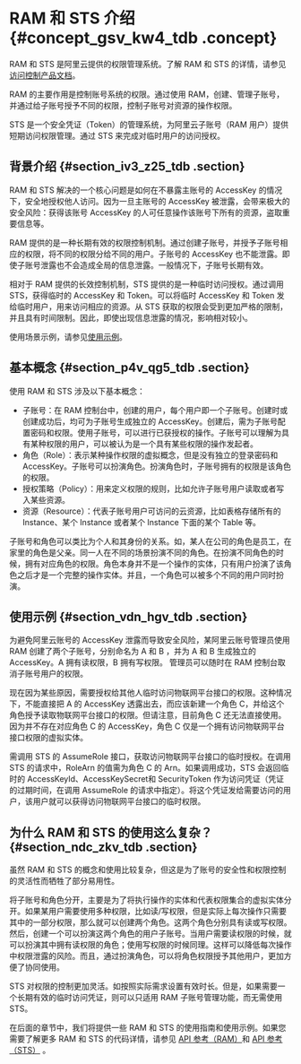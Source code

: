 # RAM 和 STS 介绍 {#concept_gsv_kw4_tdb .concept}

RAM 和 STS 是阿里云提供的权限管理系统。了解 RAM 和 STS 的详情，请参见[访问控制产品文档](https://www.alibabacloud.com/help/product/28625.htm)。

RAM 的主要作用是控制账号系统的权限。通过使用 RAM，创建、管理子账号，并通过给子账号授予不同的权限，控制子账号对资源的操作权限。

STS 是一个安全凭证（Token）的管理系统，为阿里云子账号（RAM 用户）提供短期访问权限管理。通过 STS 来完成对临时用户的访问授权。

## 背景介绍 {#section_iv3_z25_tdb .section}

RAM 和 STS 解决的一个核心问题是如何在不暴露主账号的 AccessKey 的情况下，安全地授权他人访问。因为一旦主账号的 AccessKey 被泄露，会带来极大的安全风险：获得该账号 AccessKey 的人可任意操作该账号下所有的资源，盗取重要信息等。

RAM 提供的是一种长期有效的权限控制机制。通过创建子账号，并授予子账号相应的权限，将不同的权限分给不同的用户。子账号的 AccessKey 也不能泄露。即使子账号泄露也不会造成全局的信息泄露。一般情况下，子账号长期有效。

相对于 RAM 提供的长效控制机制，STS 提供的是一种临时访问授权。通过调用 STS，获得临时的 AccessKey 和 Token。可以将临时 AccessKey 和 Token 发给临时用户，用来访问相应的资源。从 STS 获取的权限会受到更加严格的限制，并且具有时间限制。因此，即使出现信息泄露的情况，影响相对较小。

使用场景示例，请参见[使用示例](#section_vdn_hgv_tdb)。

## 基本概念 {#section_p4v_qg5_tdb .section}

使用 RAM 和 STS 涉及以下基本概念：

-   子账号：在 RAM 控制台中，创建的用户，每个用户即一个子账号。创建时或创建成功后，均可为子账号生成独立的 AccessKey。创建后，需为子账号配置密码和权限。使用子账号，可以进行已获授权的操作。子账号可以理解为具有某种权限的用户，可以被认为是一个具有某些权限的操作发起者。
-   角色（Role）：表示某种操作权限的虚拟概念，但是没有独立的登录密码和 AccessKey。子账号可以扮演角色。扮演角色时，子账号拥有的权限是该角色的权限。
-   授权策略（Policy）：用来定义权限的规则，比如允许子账号用户读取或者写入某些资源。
-   资源（Resource）：代表子账号用户可访问的云资源，比如表格存储所有的 Instance、某个 Instance 或者某个 Instance 下面的某个 Table 等。

子账号和角色可以类比为个人和其身份的关系。如，某人在公司的角色是员工，在家里的角色是父亲。同一人在不同的场景扮演不同的角色。在扮演不同角色的时候，拥有对应角色的权限。角色本身并不是一个操作的实体，只有用户扮演了该角色之后才是一个完整的操作实体。并且，一个角色可以被多个不同的用户同时扮演。

## 使用示例 {#section_vdn_hgv_tdb .section}

为避免阿里云账号的 AccessKey 泄露而导致安全风险，某阿里云账号管理员使用 RAM 创建了两个子账号，分别命名为 A 和 B ，并为 A 和 B 生成独立的 AccessKey。A 拥有读权限，B 拥有写权限。 管理员可以随时在 RAM 控制台取消子账号用户的权限。

现在因为某些原因，需要授权给其他人临时访问物联网平台接口的权限。这种情况下，不能直接把 A 的 AccessKey 透露出去，而应该新建一个角色 C，并给这个角色授予读取物联网平台接口的权限。但请注意，目前角色 C 还无法直接使用。因为并不存在对应角色 C 的 AccessKey，角色 C 仅是一个拥有访问物联网平台接口权限的虚拟实体。

需调用 STS 的 AssumeRole 接口，获取访问物联网平台接口的临时授权。在调用 STS 的请求中，RoleArn 的值需为角色 C 的 Arn。如果调用成功，STS 会返回临时的 AccessKeyId、AccessKeySecret和 SecurityToken 作为访问凭证（凭证的过期时间，在调用 AssumeRole 的请求中指定）。将这个凭证发给需要访问的用户，该用户就可以获得访问物联网平台接口的临时权限。

## 为什么 RAM 和 STS 的使用这么复杂？ {#section_ndc_zkv_tdb .section}

虽然 RAM 和 STS 的概念和使用比较复杂，但这是为了账号的安全性和权限控制的灵活性而牺牲了部分易用性。

将子账号和角色分开，主要是为了将执行操作的实体和代表权限集合的虚拟实体分开。如果某用户需要使用多种权限，比如读/写权限，但是实际上每次操作只需要其中的一部分权限，那么就可以创建两个角色。这两个角色分别具有读或写权限。然后，创建一个可以扮演这两个角色的用户子账号。当用户需要读权限的时候，就可以扮演其中拥有读权限的角色；使用写权限的时候同理。这样可以降低每次操作中权限泄露的风险。而且，通过扮演角色，可以将角色权限授予其他用户，更加方便了协同使用。

STS 对权限的控制更加灵活。如按照实际需求设置有效时长。但是，如果需要一个长期有效的临时访问凭证，则可以只适用 RAM 子账号管理功能，而无需使用 STS。

在后面的章节中，我们将提供一些 RAM 和 STS 的使用指南和使用示例。如果您需要了解更多 RAM 和 STS 的代码详情，请参见 [API 参考（RAM）](https://www.alibabacloud.com/help/zh/doc-detail/28672.htm)和 [API 参考（STS）](https://www.alibabacloud.com/help/zh/doc-detail/28756.htm) 。

